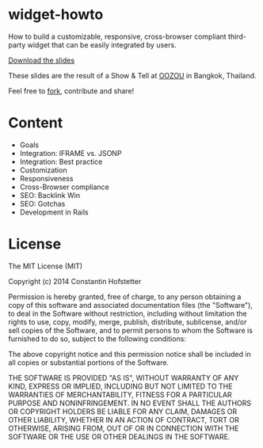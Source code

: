 widget-howto
==========

How to build a customizable, responsive, cross-browser compliant third-party widget that can be easily integrated by users.

[Download the slides](https://github.com/consti/widget-howto/blob/master/widget-howto.pdf?raw=true)

These slides are the result of a Show & Tell at [OOZOU](http://oozou.com/) in Bangkok, Thailand.

Feel free to [fork](https://github.com/consti/widget-howto/fork), contribute and share!

Content
=======

* Goals
* Integration: IFRAME vs. JSONP
* Integration: Best practice
* Customization
* Responsiveness
* Cross-Browser compliance
* SEO: Backlink Win
* SEO: Gotchas
* Development in Rails

License
==========

The MIT License (MIT)

Copyright (c) 2014 Constantin Hofstetter

Permission is hereby granted, free of charge, to any person obtaining a copy of this software and associated documentation files (the "Software"), to deal in the Software without restriction, including without limitation the rights to use, copy, modify, merge, publish, distribute, sublicense, and/or sell copies of the Software, and to permit persons to whom the Software is furnished to do so, subject to the following conditions:

The above copyright notice and this permission notice shall be included in all copies or substantial portions of the Software.

THE SOFTWARE IS PROVIDED "AS IS", WITHOUT WARRANTY OF ANY KIND, EXPRESS OR IMPLIED, INCLUDING BUT NOT LIMITED TO THE WARRANTIES OF MERCHANTABILITY, FITNESS FOR A PARTICULAR PURPOSE AND NONINFRINGEMENT. IN NO EVENT SHALL THE AUTHORS OR COPYRIGHT HOLDERS BE LIABLE FOR ANY CLAIM, DAMAGES OR OTHER LIABILITY, WHETHER IN AN ACTION OF CONTRACT, TORT OR OTHERWISE, ARISING FROM, OUT OF OR IN CONNECTION WITH THE SOFTWARE OR THE USE OR OTHER DEALINGS IN THE SOFTWARE.
